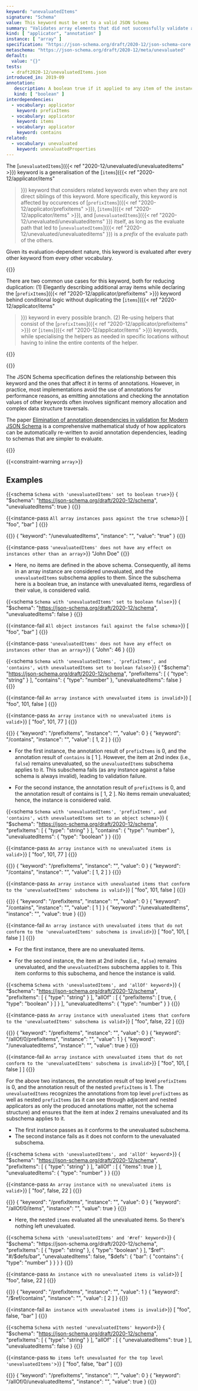 ```yaml
---
keyword: "unevaluatedItems"
signature: "Schema"
value: This keyword must be set to a valid JSON Schema
summary: "Validates array elements that did not successfully validate against other standard array applicators."
kind: [ "applicator", "annotation" ]
instance: [ "array" ]
specification: "https://json-schema.org/draft/2020-12/json-schema-core.html#section-11.2"
metaschema: "https://json-schema.org/draft/2020-12/meta/unevaluated"
default:
  value: "{}"
tests:
  - draft2020-12/unevaluatedItems.json
introduced_in: 2019-09
annotation:
   description: A boolean true if it applied to any item of the instance
   kind: [ "boolean" ]
interdependencies:
  - vocabulary: applicator
    keyword: prefixItems
  - vocabulary: applicator
    keyword: items
  - vocabulary: applicator
    keyword: contains
related:
  - vocabulary: unevaluated
    keyword: unevaluatedProperties
---
```


The [`unevaluatedItems`]({{< ref "2020-12/unevaluated/unevaluateditems" >}})
keyword is a generalisation of the [`items`]({{< ref "2020-12/applicator/items"
>}}) keyword that considers related keywords even when they are not direct
siblings of this keyword. More specifically, this keyword is affected by
occurences of [`prefixItems`]({{< ref "2020-12/applicator/prefixitems" >}}),
[`items`]({{< ref "2020-12/applicator/items" >}}), and [`unevaluatedItems`]({{<
ref "2020-12/unevaluated/unevaluateditems"
>}}) itself, as long as the evaluate path that led to
[`unevaluatedItems`]({{< ref "2020-12/unevaluated/unevaluateditems"
>}}) is a _prefix_ of the evaluate path of the others.

Given its evaluation-dependent nature, this keyword is evaluated after every
other keyword from every other vocabulary.

{{<best-practice>}}

There are two common use cases for this keyword, both for reducing duplication:
(1) Elegantly describing additional array items while declaring the
[`prefixItems`]({{< ref "2020-12/applicator/prefixitems" >}}) keyword behind
conditional logic without duplicating the [`items`]({{< ref
"2020-12/applicator/items"
>}}) keyword in every possible branch. (2) Re-using
helpers that consist of the [`prefixItems`]({{< ref
"2020-12/applicator/prefixitems" >}}) or [`items`]({{< ref
"2020-12/applicator/items" >}}) keywords, while specialising the helpers as
needed in specific locations without having to inline the entire contents of
the helper.

{{</best-practice>}}

{{<learning-more>}}

The JSON Schema specification defines the relationship between this keyword and
the ones that affect it in terms of annotations. However, in practice, most
implementations avoid the use of annotations for performance reasons, as
emitting annotations and checking the annotation values of other keywords often
involves significant memory allocation and complex data structure traversals.

The paper [Elimination of annotation dependencies in validation for Modern JSON
Schema](https://arxiv.org/abs/2503.11288) is a comprehensive mathematical study
of how applicators can be automatically re-written to avoid annotation
dependencies, leading to schemas that are simpler to evaluate.

{{</learning-more>}}

{{<constraint-warning `array`>}}

## Examples

{{<schema `Schema with 'unevaluatedItems' set to boolean true`>}}
{
  "$schema": "https://json-schema.org/draft/2020-12/schema",
  "unevaluatedItems": true
}
{{</schema>}}

{{<instance-pass `All array instances pass against the true schema`>}}
[ "foo", "bar" ]
{{</instance-pass>}}

{{<instance-annotation>}}
{ "keyword": "/unevaluatedItems", "instance": "", "value": "true" }
{{</instance-annotation>}}

{{<instance-pass `'unevaluatedItems' does not have any effect on instances other than an array`>}}
"John Doe"
{{</instance-pass>}}

* Here, no items are defined in the above schema. Consequently, all items in an array instance are considered unevaluated, and the `unevaluatedItems` subschema applies to them. Since the subschema here is a boolean true, an instance with unevaluated items, regardless of their value, is considered valid.

{{<schema `Schema with 'unevaluatedItems' set to boolean false`>}}
{
  "$schema": "https://json-schema.org/draft/2020-12/schema",
  "unevaluatedItems": false
}
{{</schema>}}

{{<instance-fail `All object instances fail against the false schema`>}}
[ "foo", "bar" ]
{{</instance-fail>}}

{{<instance-pass `'unevaluatedItems' does not have any effect on instances other than an array`>}}
{ "John": 46 }
{{</instance-pass>}}

{{<schema `Schema with 'unevaluatedItems', 'prefixItems', and 'contains', with unevaluatedItems set to boolean false`>}}
{
  "$schema": "https://json-schema.org/draft/2020-12/schema",
  "prefixItems": [ { "type": "string" } ],
  "contains": { "type": "number" },
  "unevaluatedItems": false
}
{{</schema>}}

{{<instance-fail `An array instance with unevaluated items is invalid`>}}
[ "foo", 101, false ]
{{</instance-fail>}}

{{<instance-pass `An array instance with no unevaluated items is valid`>}}
[ "foo", 101, 77 ]
{{</instance-pass>}}

{{<instance-annotation>}}
{ "keyword": "/prefixItems", "instance": "", "value": 0 }
{ "keyword": "/contains", "instance": "", "value": [ 1, 2 ] }
{{</instance-annotation>}}

* For the first instance, the annotation result of `prefixItems` is 0, and the annotation result of `contains` is [ 1 ]. However, the item at 2nd index (i.e., `false`) remains unevaluated, so the `unevaluatedItems` subschema applies to it. This subschema fails (as any instance against a false schema is always invalid), leading to validation failure.

* For the second instance, the annotation result of `prefixItems` is 0, and the annotation result of contains is [ 1, 2 ]. No items remain unevaluated; hence, the instance is considered valid.

{{<schema `Schema with 'unevaluatedItems', 'prefixItems', and 'contains', with unevaluatedItems set to an object schema`>}}
{
  "$schema": "https://json-schema.org/draft/2020-12/schema",
  "prefixItems": [ { "type": "string" } ],
  "contains": { "type": "number" },
  "unevaluatedItems": { "type": "boolean" }
}
{{</schema>}}

{{<instance-pass `An array instance with no unevaluated items is valid`>}}
[ "foo", 101, 77 ]
{{</instance-pass>}}

{{<instance-annotation>}}
{ "keyword": "/prefixItems", "instance": "", "value": 0 }
{ "keyword": "/contains", "instance": "", "value": [ 1, 2 ] }
{{</instance-annotation>}}

{{<instance-pass `An array instance with unevaluated items that conform to the 'unevaluatedItems' subschema is valid`>}}
[ "foo", 101, false ]
{{</instance-pass>}}

{{<instance-annotation>}}
{ "keyword": "/prefixItems", "instance": "", "value": 0 }
{ "keyword": "/contains", "instance": "", "value": [ 1 ] }
{ "keyword": "/unevaluatedItems", "instance": "", "value": true }
{{</instance-annotation>}}

{{<instance-fail `An array instance with unevaluated items that do not conform to the 'unevaluatedItems' subschema is invalid`>}}
[ "foo", 101, [ false ] ]
{{</instance-fail>}}

* For the first instance, there are no unevaluated items.

* For the second instance, the item at 2nd index (i.e., `false`) remains unevaluated, and the `unevaluatedItems` subschema applies to it. This item conforms to this subschema, and hence the instance is valid.

{{<schema `Schema with 'unevaluatedItems', and 'allOf' keyword`>}}
{
  "$schema": "https://json-schema.org/draft/2020-12/schema",
  "prefixItems": [ { "type": "string" } ],
  "allOf" : [
    {
      "prefixItems": [
        true,
        { "type": "boolean" }
      ]
    }
  ],
  "unevaluatedItems": { "type": "number" }
}
{{</schema>}}

{{<instance-pass `An array instance with unevaluated items that conform to the 'unevaluatedItems' subschema is valid`>}}
[ "foo", false, 22 ]
{{</instance-pass>}}

{{<instance-annotation>}}
{ "keyword": "/prefixItems", "instance": "", "value": 0 }
{ "keyword": "/allOf/0/prefixItems", "instance": "", "value": 1 }
{ "keyword": "/unevaluatedItems", "instance": "", "value": true }
{{</instance-annotation>}}

{{<instance-fail `An array instance with unevaluated items that do not conform to the 'unevaluatedItems' subschema is invalid`>}}
[ "foo", 101, [ false ] ]
{{</instance-fail>}}

For the above two instances, the annotation result of top level `prefixItems` is 0, and the annotation result of the nested `prefixItems` is 1. The `unevaluatedItems` recognizes the annotations from top level `prefixItems` as well as nested `prefixItems` (as it can see through adjacent and nested applicators as only the produced annotations matter, not the schema structure) and ensures that the item at index 2 remains unevaluated and its subschema applies to it.

* The first instance passes as it conforms to the unevaluated subschema.
* The second instance fails as it does not conform to the unevaluated subschema.

{{<schema `Schema with 'unevaluatedItems', and 'allOf' keyword`>}}
{
  "$schema": "https://json-schema.org/draft/2020-12/schema",
  "prefixItems": [ { "type": "string" } ],
  "allOf" : [
    {
      "items": true
    }
  ],
  "unevaluatedItems": { "type": "number" }
}
{{</schema>}}

{{<instance-pass `An array instance with no unevaluated items is valid`>}}
[ "foo", false, 22 ]
{{</instance-pass>}}

{{<instance-annotation>}}
{ "keyword": "/prefixItems", "instance": "", "value": 0 }
{ "keyword": "/allOf/0/items", "instance": "", "value": true }
{{</instance-annotation>}}

* Here, the nested `items` evaluated all the unevaluated items. So there's nothing left unevaluated.

{{<schema `Schema with 'unevaluatedItems' and '#ref' keyword`>}}
{
  "$schema": "https://json-schema.org/draft/2020-12/schema",
  "prefixItems": [
    { "type": "string" },
    { "type": "boolean" }
  ],
  "$ref": "#/$defs/bar",
  "unevaluatedItems": false,
  "$defs": {
    "bar": {
      "contains": { "type": "number" }
    }
  }
}
{{</schema>}}

{{<instance-pass `An instance with no unevaluated items is valid`>}}
[ "foo", false, 22 ]
{{</instance-pass>}}

{{<instance-annotation>}}
{ "keyword": "/prefixItems", "instance": "", "value": 1 }
{ "keyword": "/$ref/contains", "instance": "", "value": [ 2 ] }
{{</instance-annotation>}}

{{<instance-fail `An instance with unevaluated items is invalid`>}}
[ "foo", false, "bar" ]
{{</instance-fail>}}

{{<schema `Schema with nested 'unevaluatedItems' keyword`>}}
{
  "$schema": "https://json-schema.org/draft/2020-12/schema",
  "prefixItems": [ { "type": "string" } ],
  "allOf" : [
    {
      "unevaluatedItems": true
    }
  ],
  "unevaluatedItems": false
}
{{</schema>}}

{{<instance-pass `No items left unevaluated for the top level 'unevaluatedItems'`>}}
[ "foo", false, "bar" ]
{{</instance-pass>}}

{{<instance-annotation>}}
{ "keyword": "/prefixItems", "instance": "", "value": 0 }
{ "keyword": "/allOf/0/unevaluatedItems", "instance": "", "value": true }
{{</instance-annotation>}}
